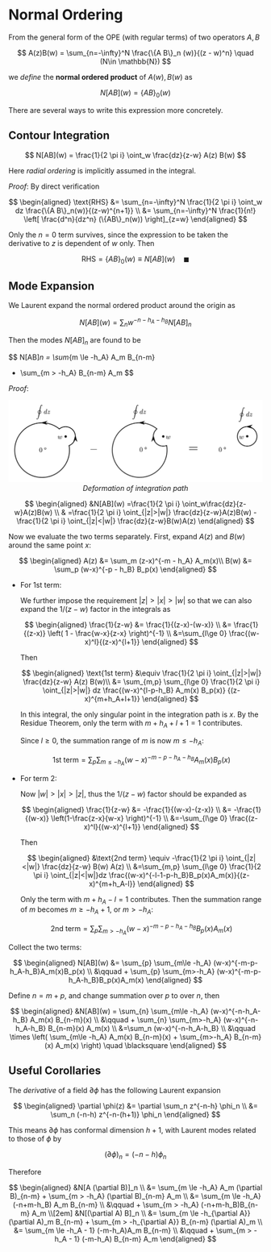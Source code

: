# Normal Ordering

From the general form of the OPE (with regular terms) of two operators $A,B$

$$
A(z)B(w)
= \sum_{n=-\infty}^N 
\frac{\{A B\}_n (w)}{(z - w)^n} \quad
(N\in \mathbb{N})
$$

we *define* the **normal ordered product** of $A(w),B(w)$ as

$$
N[A B](w)=\{A B\}_0(w)
$$

There are several ways to write this expression more concretely.



## Contour Integration

$$
N[AB](w) = 
\frac{1}{2 \pi i} \oint_w \frac{dz}{z-w} A(z) B(w)
$$

Here *radial ordering* is implicitly assumed in the integral.

*Proof*: By direct verification

$$
\begin{aligned}
    \text{RHS}
    &= \sum_{n=-\infty}^N \frac{1}{2 \pi i} 
    \oint_w dz \frac{\{A B\}_n(w)}{(z-w)^{n+1}}
    \\
    &= \sum_{n=-\infty}^N \frac{1}{n!} \left[
        \frac{d^n}{dz^n} (\{AB\}_n(w))
    \right]_{z=w}
\end{aligned}
$$

Only the $n=0$ term survives, since the expression to be taken the derivative to $z$ is dependent of $w$ only. Then

$$
\text{RHS} = \{A B\}_0(w)
\equiv N[AB](w)
\quad \blacksquare
$$

## Mode Expansion

We Laurent expand the normal ordered product around the origin as

$$
N[AB](w)=\sum_n  w^{-n-h_A-h_B} N[AB]_n
$$

Then the modes $N[AB]_n$ are found to be

$$
N[AB]_n
= \sum_{m \le -h_A} A_m B_{n-m}
+ \sum_{m > -h_A} B_{n-m} A_m
$$

*Proof*:

<center>

![integration path](images/norm_ord_int_path.png)   
*Deformation of integration path*

</center>

$$
\begin{aligned}
    &N[AB](w)
    =\frac{1}{2 \pi i} \oint_w\frac{dz}{z-w}A(z)B(w)
    \\
    &
    =\frac{1}{2 \pi i} 
    \oint_{|z|>|w|} \frac{dz}{z-w}A(z)B(w)
    - \frac{1}{2 \pi i} 
    \oint_{|z|<|w|} \frac{dz}{z-w}B(w)A(z)
\end{aligned}
$$

Now we evaluate the two terms separately. First, expand $A(z)$ and
$B(w)$ around the same point $x$:

$$
\begin{aligned}
    A(z) &= \sum_m (z-x)^{-m - h_A} A_m(x)\\
    B(w) &= \sum_p (w-x)^{-p - h_B} B_p(x)
\end{aligned}
$$

- For 1st term:

    We further impose the requirement $|z|>|x|>|w|$ so that we can also expand the $1/(z-w)$ factor in the integrals as

    $$
    \begin{aligned}
        \frac{1}{z-w} 
        &= \frac{1}{(z-x)-(w-x)}
        \\
        &= \frac{1}{(z-x)} \left(
            1 - \frac{w-x}{z-x} 
        \right)^{-1}
        \\
        &=\sum_{l\ge 0} \frac{(w-x)^l}{(z-x)^{l+1}}
    \end{aligned}
    $$

    Then

    $$
    \begin{aligned}
        \text{1st term}
        &\equiv \frac{1}{2 \pi i} 
        \oint_{|z|>|w|} \frac{dz}{z-w} A(z) B(w)\\
        &= \sum_{m,p} \sum_{l\ge 0} 
        \frac{1}{2 \pi i} \oint_{|z|>|w|} dz 
        \frac{(w-x)^{l-p-h_B} A_m(x) B_p(x)}
            {(z-x)^{m+h_A+l+1}}
    \end{aligned}
    $$

    In this integral, the only singular point in the integration path is $x$. By the Residue Theorem, only the term with $m+h_A+l+1=1$ contributes. 
    
    Since $l\ge 0$, the summation range of $m$ is now $m\le -h_A$:

    $$
    \text{1st term}
    =\sum_{p} \sum_{m\le -h_A} 
    (w-x)^{-m-p-h_A-h_B} A_m(x) B_p(x)
    $$

- For term 2:

    Now $|w|>|x|>|z|$, thus the $1/(z-w)$ factor should be expanded as

    $$
    \begin{aligned}
        \frac{1}{z-w}
        &= -\frac{1}{(w-x)-(z-x)}
        \\
        &= -\frac{1}{(w-x)} \left(1-\frac{z-x}{w-x} \right)^{-1}
        \\
        &=-\sum_{l\ge 0} \frac{(z-x)^l}{(w-x)^{l+1}}
    \end{aligned}
    $$

    Then

    $$
    \begin{aligned}
        &\text{2nd term} \equiv
        -\frac{1}{2 \pi i} 
        \oint_{|z|<|w|} \frac{dz}{z-w} B(w) A(z)
        \\
        &=\sum_{m,p} \sum_{l\ge 0} \frac{1}{2 \pi i} \oint_{|z|<|w|}dz \frac{(w-x)^{-l-1-p-h_B}B_p(x)A_m(x)}{(z-x)^{m+h_A-l}}
    \end{aligned}
    $$

    Only the term with $m+h_A-l=1$ contributes. Then the summation range of $m$ becomes $m\ge -h_A+1$, or $m>-h_A$:

    $$
    \text{2nd term} 
    = \sum_{p} \sum_{m > -h_A} 
    (w-x)^{-m-p-h_A-h_B} B_p(x) A_m(x)
    $$

Collect the two terms:

$$
\begin{aligned}
    N[AB](w)
    &= \sum_{p} \sum_{m\le -h_A} (w-x)^{-m-p-h_A-h_B}A_m(x)B_p(x)
    \\ &\qquad
    + \sum_{p} \sum_{m>-h_A} (w-x)^{-m-p-h_A-h_B}B_p(x)A_m(x)
\end{aligned}
$$

Define $n=m+p$, and change summation over $p$ to over $n$, then

$$
\begin{aligned}
    &N[AB](w)
    = \sum_{n} \sum_{m\le -h_A} (w-x)^{-n-h_A-h_B} A_m(x) B_{n-m}(x)
    \\ &\qquad
    + \sum_{n} \sum_{m>-h_A} (w-x)^{-n-h_A-h_B} B_{n-m}(x) A_m(x)
    \\
    &=\sum_n (w-x)^{-n-h_A-h_B} 
    \\ &\qquad \times
    \left(
        \sum_{m\le -h_A} A_m(x) B_{n-m}(x)
        + \sum_{m>-h_A} B_{n-m}(x) A_m(x)
    \right) 
    \quad \blacksquare
\end{aligned}
$$

## Useful Corollaries

The *derivative* of a field $\partial \phi$ has the following Laurent expansion

$$
\begin{aligned}
    \partial \phi(z)
    &= \partial \sum_n z^{-n-h} \phi_n
    \\
    &= \sum_n (-n-h) z^{-n-(h+1)} \phi_n
\end{aligned}
$$

This means $\partial \phi$ has conformal dimension $h+1$, with Laurent modes related to those of $\phi$ by

$$
(\partial \phi)_n = (-n-h) \phi_n
$$

Therefore

$$
\begin{aligned}
    &N[A (\partial B)]_n
    \\
    &= \sum_{m \le -h_A} A_m (\partial B)_{n-m}
    + \sum_{m > -h_A} (\partial B)_{n-m} A_m
    \\
    &= \sum_{m \le -h_A} (-n+m-h_B) A_m B_{n-m}
    \\ &\qquad
    + \sum_{m > -h_A} (-n+m-h_B)B_{n-m} A_m
    \\[2em]
    &N[(\partial A) B]_n
    \\
    &= \sum_{m \le -h_{\partial A}} (\partial A)_m B_{n-m}
    + \sum_{m > -h_{\partial A}} B_{n-m} (\partial A)_m
    \\
    &= \sum_{m \le -h_A - 1} (-m-h_A)A_m B_{n-m}
    \\ &\qquad
    + \sum_{m > -h_A - 1} (-m-h_A) B_{n-m} A_m
\end{aligned}
$$
